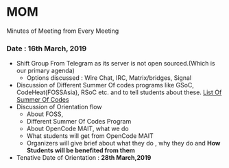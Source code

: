 # MOM
Minutes of Meeting from Every Meeting

### Date : 16th March, 2019 
- Shift Group From Telegram as its server is not open sourced.(Which is our primary agenda) 
  - Options discussed : Wire Chat, IRC, Matrix/bridges, Signal
- Discussion of Different Summer Of codes programs like GSoC, CodeHeat(FOSSAsia), RSoC etc. and to tell students about these.
[List Of Summer Of Codes](https://github.com/tapaswenipathak/Open-Source-Internships)
- Discussion of Orientation flow 
   - About FOSS, 
   - Different Summer Of Codes Program
   - About OpenCode MAIT, what we do 
   - What students will get from OpenCode MAIT
   - Organizers will give brief about what they do , why they do and **How Students will be benefited from them**
- Tenative Date of Orientation : **28th March,2019**
